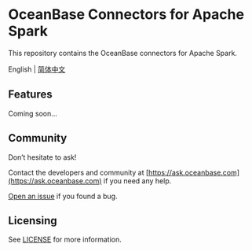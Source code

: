 # OceanBase Connectors for Apache Spark

This repository contains the OceanBase connectors for Apache Spark.

English | [简体中文](README_CN.md)

## Features

Coming soon...

## Community

Don’t hesitate to ask!

Contact the developers and community at [https://ask.oceanbase.com](https://ask.oceanbase.com) if you need any help.

[Open an issue](https://github.com/oceanbase/spark-connector-oceanbase/issues) if you found a bug.

## Licensing

See [LICENSE](LICENSE) for more information.

